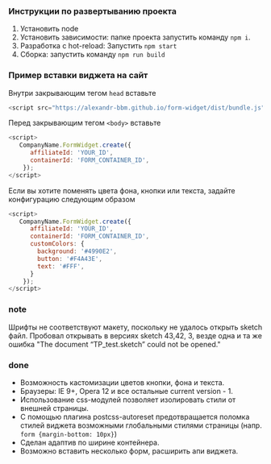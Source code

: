 ### Инструкции по развертыванию проекта
1. Установить node
2. Установить зависимости: папке проекта запустить команду `npm i`.
3. Разработка с hot-reload: Запустить `npm start`
4. Сборка: запустить команду `npm run build`

### Пример вставки виджета на сайт
Внутри закрывающим тегом `head` вставьте
```javascript
<script src="https://alexandr-bbm.github.io/form-widget/dist/bundle.js"></script>
```

Перед закрывающим тегом `<body>` вставьте
```javascript
<script>
   CompanyName.FormWidget.create({
      affiliateId: 'YOUR_ID',
      containerId: 'FORM_CONTAINER_ID',
    });
</script>
```

Если вы хотите поменять цвета фона, кнопки или текста, задайте конфигурацию следующим образом
```javascript
<script>
   CompanyName.FormWidget.create({
      affiliateId: 'YOUR_ID',
      containerId: 'FORM_CONTAINER_ID',
      customColors: {
        background: '#4990E2',
        button: '#F4A43E',
        text: '#FFF',
      }
    });
</script>
```

### note
Шрифты не соответствуют макету, поскольку не удалось открыть sketch файл.
Пробовал открывать в версиях sketch 43,42, 3, везде одна и та же ошибка
"The document “TP_test.sketch” could not be opened."

### done
- Возможность кастомизации цветов кнопки, фона и текста.
- Браузеры: IE 9+, Opera 12 и все остальные current version - 1.
- Использование css-модулей позволяет изолировать стили от внешней страницы.
- С помощью плагина postcss-autoreset предотвращается поломка стилей
виджета возможными глобальными стилями страницы (напр. `form {margin-bottom: 10px}`)
- Cделан адаптив по ширине контейнера.
- Возможно вставить несколько форм, расширить апи виджета.

